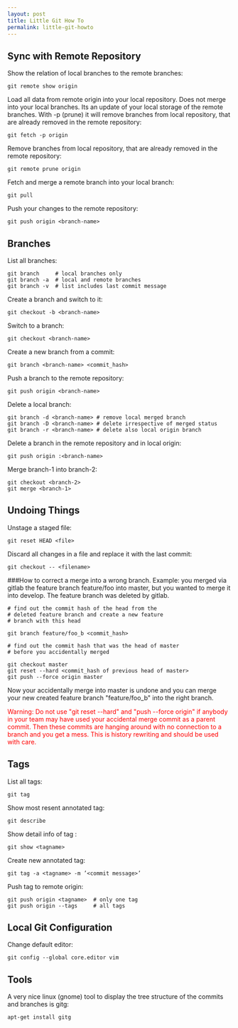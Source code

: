 ```yaml
---
layout: post
title: Little Git How To
permalink: little-git-howto
---
```


## Sync with Remote Repository
Show the relation of local branches to the remote branches:

```
git remote show origin
```

Load all data from remote origin into your local repository. Does not merge into your local branches. Its an update of your local storage of the remote branches. With -p (prune) it will remove branches from local repository, that are already removed in the remote repository:

```
git fetch -p origin
```

Remove branches from local repository, that are already removed in the remote repository:

```
git remote prune origin
```

Fetch and merge a remote branch into your local branch:

```
git pull
``` 

Push your changes to the remote repository:

```
git push origin <branch-name>
```

## Branches
List all branches:

```
git branch     # local branches only
git branch -a  # local and remote branches
git branch -v  # list includes last commit message
```

Create a branch and switch to it:

```
git checkout -b <branch-name>
```

Switch to a branch:

```
git checkout <branch-name>
```

Create a new branch from a commit:

```
git branch <branch-name> <commit_hash>
```

Push a branch to the remote repository:

```
git push origin <branch-name>
```

Delete a local branch:

```
git branch -d <branch-name> # remove local merged branch
git branch -D <branch-name> # delete irrespective of merged status
git branch -r <branch-name> # delete also local origin branch
``` 

Delete a branch in the remote repository and in local origin:

```
git push origin :<branch-name>
```

Merge branch-1 into branch-2:

```
git checkout <branch-2>
git merge <branch-1>
```

## Undoing Things
Unstage a staged file:

```
git reset HEAD <file>
``` 

Discard all changes in a file and replace it with the last commit:

```
git checkout -- <filename>
```

###How to correct a merge into a wrong branch. 
Example: 
you merged via gitlab the feature branch feature/foo into master, but you wanted to merge it into develop. The feature branch was deleted by gitlab.

```
# find out the commit hash of the head from the 
# deleted feature branch and create a new feature 
# branch with this head

git branch feature/foo_b <commit_hash>

# find out the commit hash that was the head of master
# before you accidentally merged

git checkout master
git reset --hard <commit_hash of previous head of master>
git push --force origin master
```

Now your accidentally merge into master is undone and you can merge your new created feature branch "feature/foo_b" into the right branch.

<font color='red'>
Warning:
Do not use "git reset --hard" and "push --force origin" if anybody in your team may have used your accidental merge commit as a parent commit. Then these commits are hanging around with no connection to a branch and you get a mess. This is history rewriting and should be used with care.
</font>

## Tags
List all tags:

```
git tag
```

Show most resent annotated tag:

```
git describe
```

Show detail info of tag <tagname>:

```
git show <tagname>
```

Create new annotated tag:

```
git tag -a <tagname> -m ’<commit message>’
```

Push tag to remote origin:

```
git push origin <tagname>  # only one tag	
git push origin --tags     # all tags
```

## Local Git Configuration

Change default editor:

```
git config --global core.editor vim
```

## Tools
A very nice linux (gnome) tool to display the tree structure of the commits and branches is gitg:

```
apt-get install gitg
```
